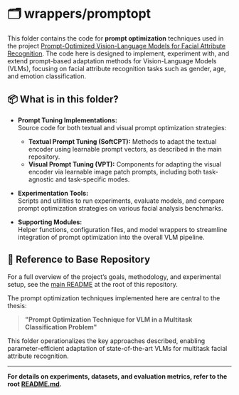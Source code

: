 # 🗂️ wrappers/promptopt

This folder contains the code for **prompt optimization** techniques used in the project [Prompt-Optimized Vision-Language Models for Facial Attribute Recognition](../README.md). The code here is designed to implement, experiment with, and extend prompt-based adaptation methods for Vision-Language Models (VLMs), focusing on facial attribute recognition tasks such as gender, age, and emotion classification.

## 📦 What is in this folder?

- **Prompt Tuning Implementations:**  
  Source code for both textual and visual prompt optimization strategies:
  - **Textual Prompt Tuning (SoftCPT):** Methods to adapt the textual encoder using learnable prompt vectors, as described in the main repository.
  - **Visual Prompt Tuning (VPT):** Components for adapting the visual encoder via learnable image patch prompts, including both task-agnostic and task-specific modes.

- **Experimentation Tools:**  
  Scripts and utilities to run experiments, evaluate models, and compare prompt optimization strategies on various facial analysis benchmarks.

- **Supporting Modules:**  
  Helper functions, configuration files, and model wrappers to streamline integration of prompt optimization into the overall VLM pipeline.

## 🔗 Reference to Base Repository

For a full overview of the project’s goals, methodology, and experimental setup, see the [main README](../../README.md) at the root of this repository.

The prompt optimization techniques implemented here are central to the thesis:
> **"Prompt Optimization Technique for VLM in a Multitask Classification Problem"**

This folder operationalizes the key approaches described, enabling parameter-efficient adaptation of state-of-the-art VLMs for multitask facial attribute recognition.

---

**For details on experiments, datasets, and evaluation metrics, refer to the root [README.md](../../README.md).**
